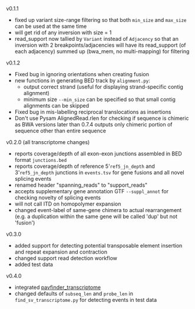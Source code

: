 v0.1.1

- fixed up variant size-range filtering so that both `min_size` and `max_size` can be used at the same time
- will get rid of any inversion with size = 1
- read_support now tallied by `Variant` instead of `Adjacency` so that an inversion with 2 breakpoints/adjacencies will have its read_support (of each adjacency) summed up (bwa_mem, no multi-mapping) for filtering

v0.1.2

- Fixed bug in ignoring orientations when creating fusion
- new functions in generating BED track by `alignment.py`:
  - output correct strand (useful for displaying strand-specific contig alignment)
  - minimum size `--min_size` can be specified so that small contig alignments can be skipped
- Fixed bug in mis-labelling reciprocal translocations as insertions
- Don't use Pysam AlignedRead.rlen for checking if sequence is chimeric as BWA versions later than 0.7.4 outputs only chimeric portion of sequence other than entire sequence

v0.2.0 (all transcriptome changes)

- reports coverage/depth of all exon-exon junctions assembled in BED format `junctions.bed`
- reports coverage/depth of reference 5'`ref5_jn_depth` and 3'`ref5_jn_depth` junctions in `events.tsv` for gene fusions and all novel splicing events
- renamed header "spanning_reads" to "support_reads"
- accepts supplementary gene annotation GTF `--suppl_annot` for checking novelty of splicing events
- will not call ITD on homopolymer expansion
- changed event-label of same-gene chimera to actual rearrangement (e.g. a duplication within the same gene will be called 'dup' but not 'fusion')

v0.3.0

- added support for detecting potential transposable element insertion and repeat expansion and contraction
- changed support read detection workflow
- added test data

v0.4.0

- integrated [pavfinder_transcriptome](https://github.com/bcgsc/pavfinder_transcriptome)
- changed defaults of `subseq_len` and `probe_len` in `find_sv_transcriptome.py` for detecting events in test data

